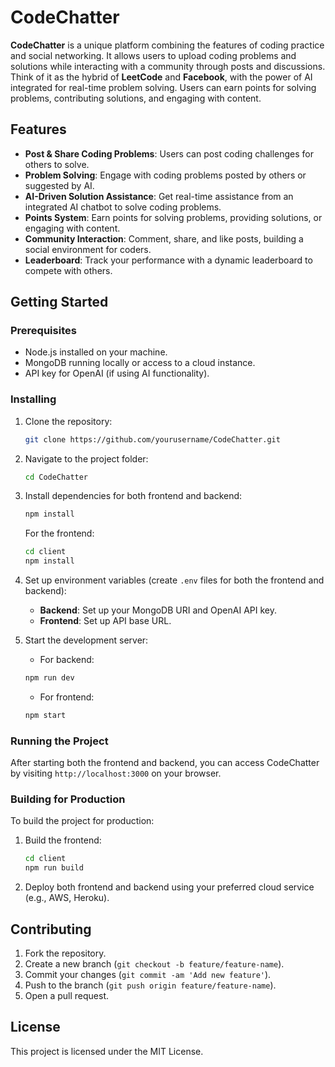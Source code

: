 # CodeChatter

**CodeChatter** is a unique platform combining the features of coding practice and social networking. It allows users to upload coding problems and solutions while interacting with a community through posts and discussions. Think of it as the hybrid of **LeetCode** and **Facebook**, with the power of AI integrated for real-time problem solving. Users can earn points for solving problems, contributing solutions, and engaging with content.

## Features

- **Post & Share Coding Problems**: Users can post coding challenges for others to solve.
- **Problem Solving**: Engage with coding problems posted by others or suggested by AI.
- **AI-Driven Solution Assistance**: Get real-time assistance from an integrated AI chatbot to solve coding problems.
- **Points System**: Earn points for solving problems, providing solutions, or engaging with content.
- **Community Interaction**: Comment, share, and like posts, building a social environment for coders.
- **Leaderboard**: Track your performance with a dynamic leaderboard to compete with others.

## Getting Started

### Prerequisites

- Node.js installed on your machine.
- MongoDB running locally or access to a cloud instance.
- API key for OpenAI (if using AI functionality).

### Installing

1. Clone the repository:
    ```bash
    git clone https://github.com/yourusername/CodeChatter.git
    ```
2. Navigate to the project folder:
    ```bash
    cd CodeChatter
    ```
3. Install dependencies for both frontend and backend:
    ```bash
    npm install
    ```
    For the frontend:
    ```bash
    cd client
    npm install
    ```
4. Set up environment variables (create `.env` files for both the frontend and backend):
    - **Backend**: Set up your MongoDB URI and OpenAI API key.
    - **Frontend**: Set up API base URL.

5. Start the development server:
    - For backend:
    ```bash
    npm run dev
    ```
    - For frontend:
    ```bash
    npm start
    ```

### Running the Project

After starting both the frontend and backend, you can access CodeChatter by visiting `http://localhost:3000` on your browser.

### Building for Production

To build the project for production:

1. Build the frontend:
    ```bash
    cd client
    npm run build
    ```
2. Deploy both frontend and backend using your preferred cloud service (e.g., AWS, Heroku).

## Contributing

1. Fork the repository.
2. Create a new branch (`git checkout -b feature/feature-name`).
3. Commit your changes (`git commit -am 'Add new feature'`).
4. Push to the branch (`git push origin feature/feature-name`).
5. Open a pull request.

## License

This project is licensed under the MIT License.

